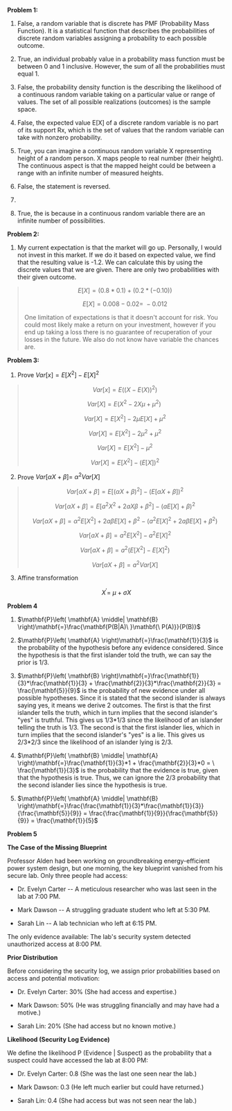 **Problem 1:**

1.  False, a random variable that is discrete has PMF (Probability Mass
    Function). It is a statistical function that describes the
    probabilities of discrete random variables assigning a probability
    to each possible outcome.

2.  True, an individual probably value in a probability mass function
    must be between 0 and 1 inclusive. However, the sum of all the
    probabilities must equal 1.

3.  False, the probability density function is the describing the
    likelihood of a continuous random variable taking on a particular
    value or range of values. The set of all possible realizations
    (outcomes) is the sample space.

4.  False, the expected value E\[X\] of a discrete random variable is no
    part of its support Rx​, which is the set of values that the random
    variable can take with nonzero probability.

5.  True, you can imagine a continuous random variable X representing
    height of a random person. X maps people to real number (their
    height). The continuous aspect is that the mapped height could be
    between a range with an infinite number of measured heights.

6.  False, the statement is reversed.

7.  

8.  True, the is because in a continuous random variable there are an
    infinite number of possibilities.

**Problem 2:**

1.  My current expectation is that the market will go up. Personally, I
    would not invest in this market. If we do it based on expected
    value, we find that the resulting value is -1.2. We can calculate
    this by using the discrete values that we are given. There are only
    two probabilities with their given outcome.

> $$E\lbrack X\rbrack = (0.8*0.1) + \left( 0.2*( - 0.10) \right)$$
>
> $$E\lbrack X\rbrack = 0.008 - 0.02 = \  - 0.012$$
>
> One limitation of expectations is that it doesn't account for risk.
> You could most likely make a return on your investment, however if you
> end up taking a loss there is no guarantee of recuperation of your
> losses in the future. We also do not know have variable the chances
> are.

**Problem 3:**

1.  Prove
    $Var\lbrack x\rbrack = E\left\lbrack X^{2} \right\rbrack - E\lbrack X\rbrack^{2}$

> $$Var\lbrack x\rbrack = E\left( \left( X - E(X) \right)^{2} \right)$$
>
> $$Var\lbrack X\rbrack = E(X^{2} - 2X\mu + \mu^{2})\ $$
>
> $$Var\lbrack X\rbrack = E\left\lbrack X^{2} \right\rbrack - 2\mu E\lbrack X\rbrack + \mu^{2}$$
>
> $$Var\lbrack X\rbrack = E\left\lbrack X^{2} \right\rbrack - 2\mu^{2} + \mu^{2}$$
>
> $$Var\lbrack X\rbrack = E\left\lbrack X^{2} \right\rbrack - \mu^{2}$$
>
> $$Var\lbrack X\rbrack = E\left\lbrack X^{2} \right\rbrack - \left( E\lbrack X\rbrack \right)^{2}$$

2.  Prove
    $Var\lbrack\alpha X + \beta\rbrack = \ \alpha^{2}Var\lbrack X\rbrack$

> $$Var\lbrack\alpha X + \beta\rbrack = E\left\lbrack (\alpha X + \beta)^{2} \right\rbrack - (E\left\lbrack \alpha X + \beta\rbrack \right)^{2}$$
>
> $$Var\lbrack\alpha X + \beta\rbrack = E\left\lbrack a^{2}X^{2} + 2aX\beta + \beta^{2} \right\rbrack - \left( aE\lbrack X\rbrack + \beta \right)^{2}$$
>
> $$Var\lbrack\alpha X + \beta\rbrack = \alpha^{2}E\left\lbrack X^{2} \right\rbrack + 2a\beta E\lbrack X\rbrack + \beta^{2} - \left( a^{2}E\lbrack X\rbrack^{2} + 2a\beta E\lbrack X\rbrack + \beta^{2} \right)$$
>
> $$Var\lbrack aX + \beta\rbrack = a^{2}E\left\lbrack X^{2} \right\rbrack - a^{2}E\lbrack X\rbrack^{2}$$
>
> $$Var\lbrack aX + \beta\rbrack = a^{2}\left( E\left\lbrack X^{2} \right\rbrack - E\lbrack X\rbrack^{2} \right)$$
>
> $$Var\lbrack aX + \beta\rbrack = a^{2}Var\lbrack X\rbrack$$

3.  Affine transformation

$$X^{'} = \ \mu + \sigma X$$

**Problem 4**

1.  $\mathbf{P}\left( \mathbf{A} \middle| \mathbf{B} \right)\mathbf{=}\frac{\mathbf{P(B|A)\ }\mathbf{\ P(A)}}{P(B)}$

2.  $\mathbf{P}\left( \mathbf{A} \right)\mathbf{=}\frac{\mathbf{1}}{3}$
    is the probability of the hypothesis before any evidence considered.
    Since the hypothesis is that the first islander told the truth, we
    can say the prior is 1/3.

3.  $\mathbf{P}\left( \mathbf{B} \right)\mathbf{=}\frac{\mathbf{1}}{3}*\frac{\mathbf{1}}{3} + \frac{\mathbf{2}}{3}*\frac{\mathbf{2}}{3} = \frac{\mathbf{5}}{9}$
    is the probability of new evidence under all possible hypotheses.
    Since it is stated that the second islander is always saying yes, it
    means we derive 2 outcomes. The first is that the first islander
    tells the truth, which in turn implies that the second islander's
    "yes" is truthful. This gives us 1/3\*1/3 since the likelihood of an
    islander telling the truth is 1/3. The second is that the first
    islander lies, which in turn implies that the second islander's
    "yes" is a lie. This gives us 2/3\*2/3 since the likelihood of an
    islander lying is 2/3.

4.  $\mathbf{P}\left( \mathbf{B} \middle| \mathbf{A} \right)\mathbf{=}\frac{\mathbf{1}}{3}*1 + \frac{\mathbf{2}}{3}*0 = \ \frac{\mathbf{1}}{3}$
    is the probability that the evidence is true, given that the
    hypothesis is true. Thus, we can ignore the 2/3 probability that the
    second islander lies since the hypothesis is true.

5.  $\mathbf{P}\left( \mathbf{A} \middle| \mathbf{B} \right)\mathbf{=}\frac{\frac{\mathbf{1}}{3}*\frac{\mathbf{1}}{3}}{\frac{\mathbf{5}}{9}} = \frac{\frac{\mathbf{1}}{9}}{\frac{\mathbf{5}}{9}} = \frac{\mathbf{1}}{5}$

**Problem 5**

**The Case of the Missing Blueprint**

Professor Alden had been working on groundbreaking energy-efficient
power system design, but one morning, the key blueprint vanished from
his secure lab. Only three people had access:

-   Dr. Evelyn Carter -- A meticulous researcher who was last seen in
    the lab at 7:00 PM.

-   Mark Dawson -- A struggling graduate student who left at 5:30 PM.

-   Sarah Lin -- A lab technician who left at 6:15 PM.

The only evidence available: The lab's security system detected
unauthorized access at 8:00 PM.

**Prior Distribution**

Before considering the security log, we assign prior probabilities based
on access and potential motivation:

-   Dr. Evelyn Carter: 30% (She had access and expertise.)

-   Mark Dawson: 50% (He was struggling financially and may have had a
    motive.)

-   Sarah Lin: 20% (She had access but no known motive.)

**Likelihood (Security Log Evidence)**

We define the likelihood P (Evidence \| Suspect) as the probability that
a suspect could have accessed the lab at 8:00 PM:

-   Dr. Evelyn Carter: 0.8 (She was the last one seen near the lab.)

-   Mark Dawson: 0.3 (He left much earlier but could have returned.)

-   Sarah Lin: 0.4 (She had access but was not seen near the lab.)
